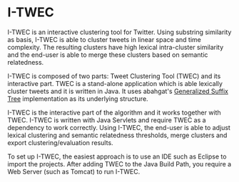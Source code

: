 # I-TWEC

I-TWEC is an interactive clustering tool for Twitter. Using substring similarity as basis, I-TWEC is able to cluster tweets in linear space and time complexity. The resulting clusters have high lexical intra-cluster similarity and the end-user is able to merge these clusters based on semantic relatedness.

I-TWEC is composed of two parts: Tweet Clustering Tool (TWEC) and its interactive part. TWEC is a stand-alone application which is able lexically cluster tweets and it is written in Java. It uses abahgat's <a href="https://github.com/abahgat/suffixtree">Generalized Suffix Tree</a> implementation as its underlying structure.

I-TWEC is the interactive part of the algorithm and it works together with TWEC. I-TWEC is written with Java Servlets and require TWEC as a dependency to work correctly. Using I-TWEC, the end-user is able to adjust lexical clustering and semantic relatedness thresholds, merge clusters and export clustering/evaluation results.

To set up I-TWEC, the easiest approach is to use an IDE such as Eclipse to import the projects. After adding TWEC to the Java Build Path, you require a Web Server (such as Tomcat) to run I-TWEC.
